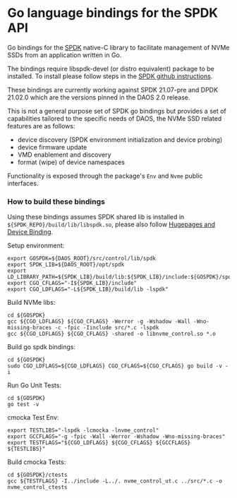 # Go language bindings for the SPDK API

Go bindings for the [SPDK](https://github.com/spdk/spdk) native-C library
to facilitate management of NVMe SSDs from an application written in Go.

The bindings require libspdk-devel (or distro equivalent) package to be
installed.
To install please follow steps in the
[SPDK github instructions](https://github.com/spdk/spdk).

These bindings are currently working against SPDK 21.07-pre and DPDK 21.02.0
which are the versions pinned in the DAOS 2.0 release.

This is not a general purpose set of SPDK go bindings but provides a set of
capabilities tailored to the specific needs of DAOS, the NVMe SSD related
features are as follows:

* device discovery (SPDK environment initialization and device probing)
* device firmware update
* VMD enablement and discovery
* format (wipe) of device namespaces

Functionality is exposed through the package's `Env` and `Nvme` public
interfaces.

### How to build these bindings

Using these bindings assumes SPDK shared lib is installed in
`${SPDK_REPO}/build/lib/libspdk.so`, please also follow
[Hugepages and Device Binding](https://github.com/spdk/spdk#hugepages-and-device-binding).

Setup environment:

    export GOSPDK=${DAOS_ROOT}/src/control/lib/spdk
    export SPDK_LIB=${DAOS_ROOT}/opt/spdk
    export LD_LIBRARY_PATH=${SPDK_LIB}/build/lib:${SPDK_LIB}/include:${GOSPDK}/spdk:${LD_LIBRARY_PATH}
    export CGO_CFLAGS="-I${SPDK_LIB}/include"
    export CGO_LDFLAGS="-L${SPDK_LIB}/build/lib -lspdk"

Build NVMe libs:

    cd ${GOSPDK}
    gcc ${CGO_LDFLAGS} ${CGO_CFLAGS} -Werror -g -Wshadow -Wall -Wno-missing-braces -c -fpic -Iinclude src/*.c -lspdk
    gcc ${CGO_LDFLAGS} ${CGO_CFLAGS} -shared -o libnvme_control.so *.o

Build go spdk bindings:

    cd ${GOSPDK}
    sudo CGO_LDFLAGS=${CGO_LDFLAGS} CGO_CFLAGS=${CGO_CFLAGS} go build -v -i

Run Go Unit Tests:

    cd ${GOSPDK}
    go test -v

cmocka Test Env:

    export TESTLIBS="-lspdk -lcmocka -lnvme_control"
    export GCCFLAGS="-g -fpic -Wall -Werror -Wshadow -Wno-missing-braces"
    export TESTFLAGS="${CGO_LDFLAGS} ${CGO_CFLAGS} ${GCCFLAGS} ${TESTLIBS}"

Build cmocka Tests:

    cd ${GOSPDK}/ctests
    gcc ${TESTFLAGS} -I../include -L../. nvme_control_ut.c ../src/*.c -o nvme_control_ctests
